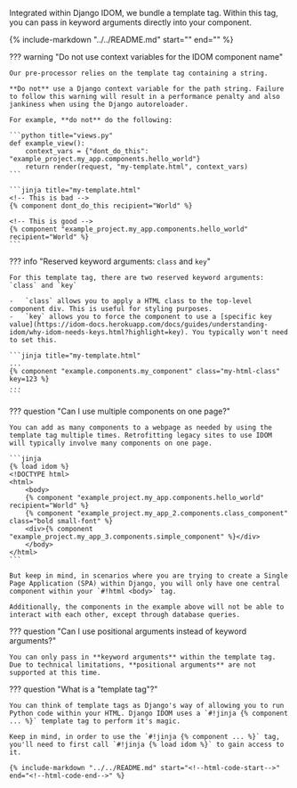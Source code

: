 Integrated within Django IDOM, we bundle a template tag. Within this tag, you can pass in keyword arguments directly into your component.

{% include-markdown "../../README.md" start="<!--html-code-start-->" end="<!--html-code-end-->" %}

<!--context-start-->

??? warning "Do not use context variables for the IDOM component name"

    Our pre-processor relies on the template tag containing a string.

    **Do not** use a Django context variable for the path string. Failure to follow this warning will result in a performance penalty and also jankiness when using the Django autoreloader.

    For example, **do not** do the following:

    ```python title="views.py"
    def example_view():
        context_vars = {"dont_do_this": "example_project.my_app.components.hello_world"}
        return render(request, "my-template.html", context_vars)
    ```

    ```jinja title="my-template.html"
    <!-- This is bad -->
    {% component dont_do_this recipient="World" %}

    <!-- This is good -->
    {% component "example_project.my_app.components.hello_world" recipient="World" %}
    ```

<!--context-end-->
<!--kwarg-start-->

??? info "Reserved keyword arguments: `class` and `key`"

    For this template tag, there are two reserved keyword arguments: `class` and `key`

    -   `class` allows you to apply a HTML class to the top-level component div. This is useful for styling purposes.
    -   `key` allows you to force the component to use a [specific key value](https://idom-docs.herokuapp.com/docs/guides/understanding-idom/why-idom-needs-keys.html?highlight=key). You typically won't need to set this.

    ```jinja title="my-template.html"
    ...
    {% component "example.components.my_component" class="my-html-class" key=123 %}
    ...
    ```

<!--kwarg-end-->
<!--multiple-components-start-->

??? question "Can I use multiple components on one page?"

    You can add as many components to a webpage as needed by using the template tag multiple times. Retrofitting legacy sites to use IDOM will typically involve many components on one page.

    ```jinja
    {% load idom %}
    <!DOCTYPE html>
    <html>
        <body>
        {% component "example_project.my_app.components.hello_world" recipient="World" %}
        {% component "example_project.my_app_2.components.class_component" class="bold small-font" %}
        <div>{% component "example_project.my_app_3.components.simple_component" %}</div>
        </body>
    </html>
    ```

    But keep in mind, in scenarios where you are trying to create a Single Page Application (SPA) within Django, you will only have one central component within your `#!html <body>` tag.

    Additionally, the components in the example above will not be able to interact with each other, except through database queries.

<!--multiple-components-end-->
<!--kwargs-start-->

??? question "Can I use positional arguments instead of keyword arguments?"

    You can only pass in **keyword arguments** within the template tag. Due to technical limitations, **positional arguments** are not supported at this time.

<!--kwargs-end-->
<!--tags-start-->

??? question "What is a "template tag"?"

    You can think of template tags as Django's way of allowing you to run Python code within your HTML. Django IDOM uses a `#!jinja {% component ... %}` template tag to perform it's magic.

    Keep in mind, in order to use the `#!jinja {% component ... %}` tag, you'll need to first call `#!jinja {% load idom %}` to gain access to it.

    {% include-markdown "../../README.md" start="<!--html-code-start-->" end="<!--html-code-end-->" %}

<!--tags-end-->
